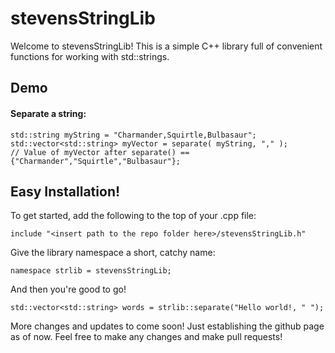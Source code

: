 # stevensStringLib

Welcome to stevensStringLib! This is a simple C++ library full of convenient functions for working with std::strings. 

## Demo
#### Separate a string:
```
std::string myString = "Charmander,Squirtle,Bulbasaur";
std::vector<std::string> myVector = separate( myString, "," );
// Value of myVector after separate() == {"Charmander","Squirtle","Bulbasaur"};
```






## Easy Installation!

To get started, add the following to the top of your .cpp file:

`include "<insert path to the repo folder here>/stevensStringLib.h"`


Give the library namespace a short, catchy name:

`namespace strlib = stevensStringLib;`


And then you're good to go!

`std::vector<std::string> words = strlib::separate("Hello world!, " ");`


More changes and updates to come soon! Just establishing the github page as of now. Feel free to make any changes and make pull requests!

